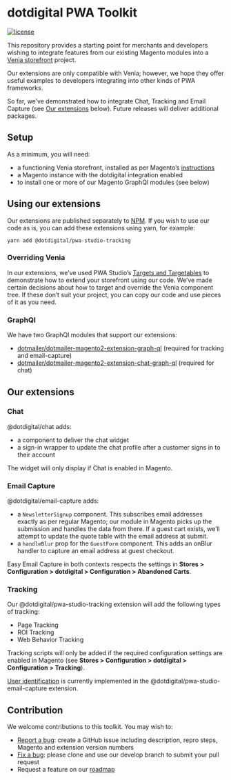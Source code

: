 # dotdigital PWA Toolkit
[![license](https://img.shields.io/github/license/mashape/apistatus.svg)](LICENSE.md)

This repository provides a starting point for merchants and developers wishing to integrate features from our existing Magento modules into a [Venia storefront](https://github.com/magento/pwa-studio#venia) project.

Our extensions are only compatible with Venia; however, we hope they offer useful examples to developers integrating into other kinds of PWA frameworks. 

So far, we’ve demonstrated how to integrate Chat, Tracking and Email Capture (see [Our extensions](#our-extensions) below). Future releases will deliver additional packages.  

## Setup

As a minimum, you will need:

- a functioning Venia storefront, installed as per Magento’s [instructions](https://magento.github.io/pwa-studio/tutorials/)
- a Magento instance with the dotdigital integration enabled
- to install one or more of our Magento GraphQl modules (see below)

## Using our extensions

Our extensions are published separately to [NPM](https://www.npmjs.com/org/dotdigital). If you wish to use our code as is, you can add these extensions using yarn, for example:

    yarn add @dotdigital/pwa-studio-tracking

### Overriding Venia

In our extensions, we’ve used PWA Studio’s [Targets and Targetables](https://magento.github.io/pwa-studio/pwa-buildpack/extensibility-framework/) to demonstrate how to extend your storefront using our code. We’ve made certain decisions about how to target and override the Venia component tree. If these don’t suit your project, you can copy our code and use pieces of it as you need.

### GraphQl
    
We have two GraphQl modules that support our extensions: 

- [dotmailer/dotmailer-magento2-extension-graph-ql](https://github.com/dotmailer/dotmailer-magento2-extension-graph-ql/) (required for tracking and email-capture)
- [dotmailer/dotmailer-magento2-extension-chat-graph-ql](https://github.com/dotmailer/dotmailer-magento2-extension-chat-graph-ql/) (required for chat)


## Our extensions

### Chat
@dotdigital/chat adds:

- a component to deliver the chat widget
- a sign-in wrapper to update the chat profile after a customer signs in to their account 

The widget will only display if Chat is enabled in Magento.

### Email Capture
@dotdigital/email-capture adds:

- a `NewsletterSignup` component. This subscribes email addresses exactly as per regular Magento; our module in Magento picks up the submission and handles the data from there. If a guest cart exists, we’ll attempt to update the quote table with the email address at submit.
- a `handleBlur` prop for the `GuestForm` component. This adds an onBlur handler to capture an email address at guest checkout.

Easy Email Capture in both contexts respects the settings in **Stores > Configuration > dotdigital > Configuration > Abandoned Carts**.

### Tracking
Our @dotdigital/pwa-studio-tracking extension will add the following types of tracking:

- Page Tracking
- ROI Tracking
- Web Behavior Tracking

Tracking scripts will only be added if the required configuration settings are enabled in Magento (see **Stores > Configuration > dotdigital > Configuration > Tracking**).

[User identification](https://support.dotdigital.com/hc/en-gb/articles/219045108-Install-Web-behavior-tracking) is currently implemented in the @dotdigital/pwa-studio-email-capture extension. 


## Contribution

We welcome contributions to this toolkit. You may wish to:

- [Report a bug](https://github.com/dotmailer/ec-magento-pwa-toolkit/issues): create a GitHub issue including description, repro steps, Magento and extension version numbers
- [Fix a bug](https://github.com/dotmailer/ec-magento-pwa-toolkit/pulls): please clone and use our develop branch to submit your pull request
- Request a feature on our [roadmap](https://r1.dotdigital-pages.com/p/35E-386/the-engagement-cloud-roadmap)
